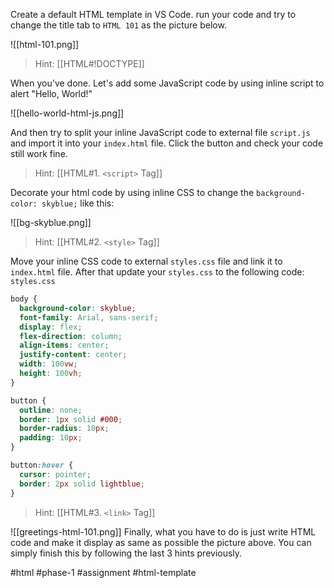 Create a default HTML template in VS Code. run your code and try to change the title tab to `HTML 101` as the picture below.

![[html-101.png]]

>Hint: [[HTML#!DOCTYPE]]

When you've done. Let's add some JavaScript code by using inline script to alert "Hello, World!"

![[hello-world-html-js.png]]

And then try to split your inline JavaScript code to external file `script.js` and import it into your `index.html` file. Click the button and check your code still work fine.

>Hint: [[HTML#1. `<script>` Tag]]

Decorate your html code by using inline CSS to change the `background-color: skyblue;` like this:

![[bg-skyblue.png]]

>Hint: [[HTML#2. `<style>` Tag]]

Move your inline CSS code to external `styles.css` file and link it to `index.html` file. After that update your `styles.css` to the following code:
`styles.css`
```css
body {
  background-color: skyblue;
  font-family: Arial, sans-serif;
  display: flex;
  flex-direction: column;
  align-items: center;
  justify-content: center;
  width: 100vw;
  height: 100vh;
}

button {
  outline: none;
  border: 1px solid #000;
  border-radius: 10px;
  padding: 10px;
}

button:hover {
  cursor: pointer;
  border: 2px solid lightblue;
}
```

>Hint: [[HTML#3. `<link>` Tag]]

![[greetings-html-101.png]]
Finally, what you have to do is just write HTML code and make it display as same as possible the picture above. You can simply finish this by following the last 3 hints previously.


#html #phase-1 #assignment #html-template 